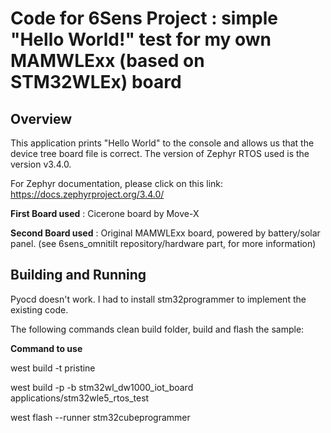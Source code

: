 # Code for 6Sens Project : simple "Hello World!" test for my own MAMWLExx (based on STM32WLEx) board

## Overview
This application prints "Hello World" to the console and allows us that the device tree board file is correct. The version of Zephyr RTOS used is the version v3.4.0.

For Zephyr documentation, please click on this link: https://docs.zephyrproject.org/3.4.0/

**First Board used** :  Cicerone board by Move-X 

**Second Board used** : Original MAMWLExx board, powered by battery/solar panel. (see 6sens_omnitilt repository/hardware part, for more information)

## Building and Running
Pyocd doesn't work. I had to install stm32programmer to implement the existing code.

The following commands clean build folder, build and flash the sample:

**Command to use**

west build -t pristine

west build -p -b stm32wl_dw1000_iot_board applications/stm32wle5_rtos_test

west flash --runner stm32cubeprogrammer